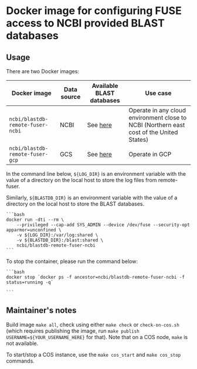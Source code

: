# Docker image for configuring FUSE access to NCBI provided BLAST databases

## Usage

There are two Docker images:

| Docker image                   | Data source | Available BLAST databases                | Use case |
|--------------------------------|-------------|------------------------------------------|----------|
|`ncbi/blastdb-remote-fuser-ncbi`| NCBI        | See [here][cloud-blastdbs-from-ncbi]     | Operate in any cloud environment close to NCBI (Northern east cost of the United States)|
|`ncbi/blastdb-remote-fuser-gcp` | GCS         | See [here][cloud-blastdbs-from-gcp]      | Operate in GCP |

In the command line below, `${LOG_DIR}` is an environment variable with the
value of a directory on the local host to store the log files from
remote-fuser.

Similarly, `${BLASTDB_DIR}` is an environment variable with the value of a directory 
on the local host to store the BLAST databases. 

    ```bash
    docker run -dti --rm \
        --privileged --cap-add SYS_ADMIN --device /dev/fuse --security-opt apparmor=unconfined \
        -v ${LOG_DIR}:/var/log:shared \
        -v ${BLASTDB_DIR}:/blast:shared \
        ncbi/blastdb-remote-fuser-ncbi
    ```

To stop the container, please run the command below:

    ```bash
    docker stop `docker ps -f ancestor=ncbi/blastdb-remote-fuser-ncbi -f status=running -q`

    ```

## Maintainer's notes

Build image `make all`, check using either `make check` or `check-on-cos.sh`
(which requires publishing the image, run `make publish USERNAME=${YOUR_USERNAME_HERE}` 
for that). Note that on a COS node, `make` is not available.

To start/stop a COS instance, use the `make cos_start` and `make cos_stop` commands.

[cloud-blastdbs-from-ncbi]: https://ncbi.github.io/blast-cloud/blastdb/available-blastdbs.html
[cloud-blastdbs-from-gcp]: https://ncbi.github.io/blast-cloud/blastdb/available-blastdbs-gcp.html
